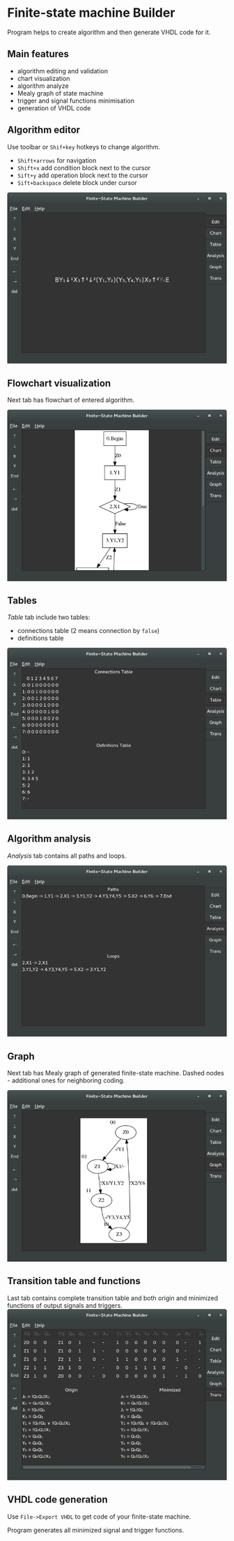 Finite-state machine Builder
============================
Program helps to create algorithm and then generate VHDL code for it.

Main features
-------------
  - algorithm editing and validation
  - chart visualization
  - algorithm analyze
  - Mealy graph of state machine
  - trigger and signal functions minimisation
  - generation of VHDL code
  
Algorithm editor
----------------
Use toolbar or ``Shif+key`` hotkeys to change algorithm.
  - ``Shift+arrows`` for navigation
  - ``Shift+x`` add condition block next to the cursor
  - ``Sift+y`` add operation block next to the cursor
  - ``Sift+backspace`` delete block under cursor

![algorithm](screenshots/alg.png "Editing the algorithm")

Flowchart visualization
-----------------------
Next tab has flowchart of entered algorithm.

![chart](screenshots/chart.png "Flowchart of the algorithm")

Tables
------
*Table* tab include two tables:
  - connections table (2 means connection by ``false``)
  - definitions table

![tables](screenshots/tables.png "Tables")

Algorithm analysis
------------------
*Analysis* tab contains all paths and loops.

![paths](screenshots/paths.png "Paths and loops")

Graph
-----
Next tab has Mealy graph of generated finite-state machine.
Dashed nodes - additional ones for neighboring coding.

![graph](screenshots/graph.png "Mealy graph")

Transition table and functions
------------------------------
Last tab contains complete transition table and both origin and minimized functions of output signals and triggers.
![funcs and transition table](screenshots/funcs.png "Transition table and functions")

VHDL code generation
--------------------
Use ``File->Export VHDL`` to get code of your finite-state machine.

Program generates all minimized signal and trigger functions.
